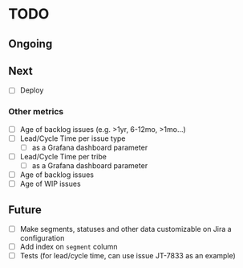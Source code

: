 # TODO

## Ongoing

## Next

- [ ] Deploy

### Other metrics

- [ ] Age of backlog issues (e.g. >1yr, 6-12mo, >1mo...)
- [ ] Lead/Cycle Time per issue type
  - [ ] as a Grafana dashboard parameter
- [ ] Lead/Cycle Time per tribe
  - [ ] as a Grafana dashboard parameter
- [ ] Age of backlog issues
- [ ] Age of WIP issues

## Future

- [ ] Make segments, statuses and other data customizable on Jira a configuration
- [ ] Add index on `segment` column
- [ ] Tests (for lead/cycle time, can use issue JT-7833 as an example)
